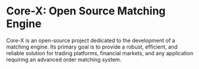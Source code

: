 # Core-X: Open Source Matching Engine

Core-X is an open-source project dedicated to the development of a matching engine. Its primary goal is to provide a robust, efficient, and reliable solution for trading platforms, financial markets, and any application requiring an advanced order matching system.